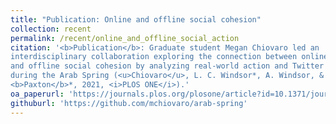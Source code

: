 ```yaml
---
title: "Publication: Online and offline social cohesion"
collection: recent
permalink: /recent/online_and_offline_social_action
citation: '<b>Publication</b>: Graduate student Megan Chiovaro led an
interdisciplinary collaboration exploring the connection between online
and offline social cohesion by analyzing real-world action and Twitter activity
during the Arab Spring (<u>Chiovaro</u>, L. C. Windsor*, A. Windsor, &
<b>Paxton</b>*, 2021, <i>PLOS ONE</i>).'
oa_paperurl: 'https://journals.plos.org/plosone/article?id=10.1371/journal.pone.0254087'
githuburl: 'https://github.com/mchiovaro/arab-spring'
---
```

